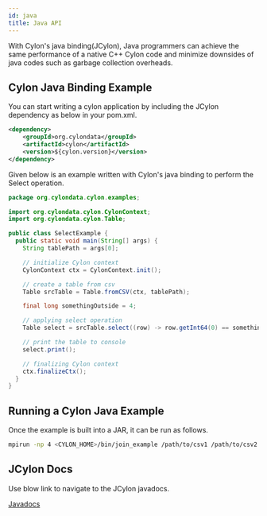 ```yaml
---
id: java
title: Java API
---
```


With Cylon's java binding(JCylon), Java programmers can achieve the same performance of a native C++ Cylon code and minimize downsides of java codes such as garbage collection overheads.

## Cylon Java Binding Example

You can start writing a cylon application by including the JCylon dependency as below in your pom.xml.

```xml
<dependency>
    <groupId>org.cylondata</groupId>
    <artifactId>cylon</artifactId>
    <version>${cylon.version}</version>
</dependency>
```

Given below is an example written with Cylon's java binding to perform the Select operation.

```java
package org.cylondata.cylon.examples;

import org.cylondata.cylon.CylonContext;
import org.cylondata.cylon.Table;

public class SelectExample {
  public static void main(String[] args) {
    String tablePath = args[0];

    // initialize Cylon context
    CylonContext ctx = CylonContext.init();

    // create a table from csv
    Table srcTable = Table.fromCSV(ctx, tablePath);

    final long somethingOutside = 4;

    // applying select operation
    Table select = srcTable.select((row) -> row.getInt64(0) == somethingOutside);

    // print the table to console
    select.print();

    // finalizing Cylon context
    ctx.finalizeCtx();
  }
}
```

## Running a Cylon Java Example

Once the example is built into a JAR, it can be run as follows.

```bash
mpirun -np 4 <CYLON_HOME>/bin/join_example /path/to/csv1 /path/to/csv2
```

## JCylon Docs

Use blow link to navigate to the JCylon javadocs.

<a href="../javadocs/index.html" target="_blank">Javadocs</a>